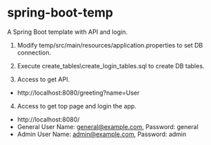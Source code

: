 # spring-boot-temp
A Spring Boot template with API and login.

1. Modify temp/src/main/resources/application.properties to set DB connection.

2. Execute create_tables\create_login_tables.sql to create DB tables.

3. Access to get API.
 - http://localhost:8080/greeting?name=User

4. Access to get top page and login the app.
 - http://localhost:8080/
 - General User Name: general@example.com, Password: general
 - Admin User Name: admin@example.com, Password: admin